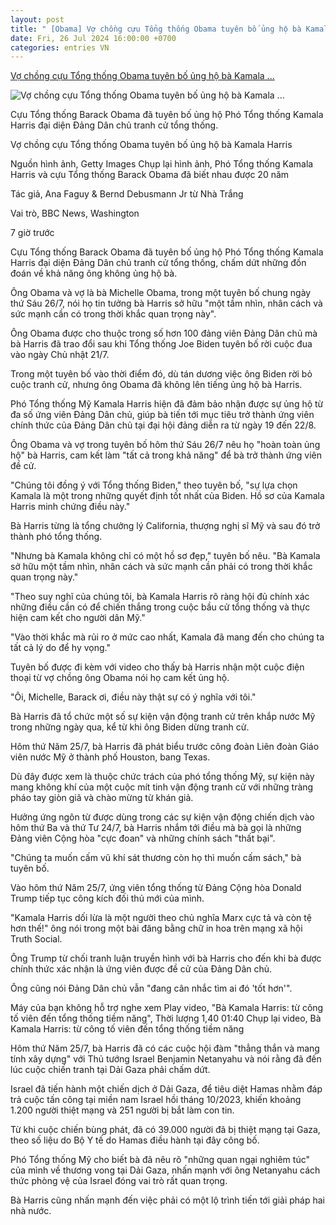 ```yaml
---
layout: post
title: " [Obama] Vợ chồng cựu Tổng thống Obama tuyên bố ủng hộ bà Kamala ..."
date: Fri, 26 Jul 2024 16:00:00 +0700
categories: entries VN
---
```

[Vợ chồng cựu Tổng thống Obama tuyên bố ủng hộ bà Kamala ...](https://www.bbc.com/vietnamese/articles/crg4720n3eqo)

![Vợ chồng cựu Tổng thống Obama tuyên bố ủng hộ bà Kamala ...](https://ichef.bbci.co.uk/news/1024/branded_vietnamese/bb52/live/01b0d4c0-4aa5-11ef-b075-9f5be32a5343.jpg)

Cựu Tổng thống Barack Obama đã tuyên bố ủng hộ Phó Tổng thống Kamala Harris đại diện Đảng Dân chủ tranh cử tổng thống.

Vợ chồng cựu Tổng thống Obama tuyên bố ủng hộ bà Kamala Harris

Nguồn hình ảnh, Getty Images Chụp lại hình ảnh, Phó Tổng thống Kamala Harris và cựu Tổng thống Barack Obama đã biết nhau được 20 năm

Tác giả, Ana Faguy & Bernd Debusmann Jr từ Nhà Trắng

Vai trò, BBC News, Washington

7 giờ trước

Cựu Tổng thống Barack Obama đã tuyên bố ủng hộ Phó Tổng thống Kamala Harris đại diện Đảng Dân chủ tranh cử tổng thống, chấm dứt những đồn đoán về khả năng ông không ủng hộ bà.

Ông Obama và vợ là bà Michelle Obama, trong một tuyên bố chung ngày thứ Sáu 26/7, nói họ tin tưởng bà Harris sở hữu "một tầm nhìn, nhân cách và sức mạnh cần có trong thời khắc quan trọng này".

Ông Obama được cho thuộc trong số hơn 100 đảng viên Đảng Dân chủ mà bà Harris đã trao đổi sau khi Tổng thống Joe Biden tuyên bố rời cuộc đua vào ngày Chủ nhật 21/7.

Trong một tuyên bố vào thời điểm đó, dù tán dương việc ông Biden rời bỏ cuộc tranh cử, nhưng ông Obama đã không lên tiếng ủng hộ bà Harris.

Phó Tổng thống Mỹ Kamala Harris hiện đã đảm bảo nhận được sự ủng hộ từ đa số ứng viên Đảng Dân chủ, giúp bà tiến tới mục tiêu trở thành ứng viên chính thức của Đảng Dân chủ tại đại hội đảng diễn ra từ ngày 19 đến 22/8.

Ông Obama và vợ trong tuyên bố hôm thứ Sáu 26/7 nêu họ "hoàn toàn ủng hộ" bà Harris, cam kết làm "tất cả trong khả năng" để bà trở thành ứng viên đề cử.

"Chúng tôi đồng ý với Tổng thống Biden," theo tuyên bố, "sự lựa chọn Kamala là một trong những quyết định tốt nhất của Biden. Hồ sơ của Kamala Harris minh chứng điều này."

Bà Harris từng là tổng chưởng lý California, thượng nghị sĩ Mỹ và sau đó trở thành phó tổng thống.

"Nhưng bà Kamala không chỉ có một hồ sơ đẹp," tuyên bố nêu. "Bà Kamala sở hữu một tầm nhìn, nhân cách và sức mạnh cần phải có trong thời khắc quan trọng này."

"Theo suy nghĩ của chúng tôi, bà Kamala Harris rõ ràng hội đủ chính xác những điều cần có để chiến thắng trong cuộc bầu cử tổng thống và thực hiện cam kết cho người dân Mỹ."

"Vào thời khắc mà rủi ro ở mức cao nhất, Kamala đã mang đến cho chúng ta tất cả lý do để hy vọng."

Tuyên bố được đi kèm với video cho thấy bà Harris nhận một cuộc điện thoại từ vợ chồng ông Obama nói họ cam kết ủng hộ.

"Ôi, Michelle, Barack ơi, điều này thật sự có ý nghĩa với tôi."

Bà Harris đã tổ chức một số sự kiện vận động tranh cử trên khắp nước Mỹ trong những ngày qua, kể từ khi ông Biden dừng tranh cử.

Hôm thứ Năm 25/7, bà Harris đã phát biểu trước công đoàn Liên đoàn Giáo viên nước Mỹ ở thành phố Houston, bang Texas.

Dù đây được xem là thuộc chức trách của phó tổng thống Mỹ, sự kiện này mang không khí của một cuộc mít tinh vận động tranh cử với những tràng pháo tay giòn giã và chào mừng từ khán giả.

Hưởng ứng ngôn từ được dùng trong các sự kiện vận động chiến dịch vào hôm thứ Ba và thứ Tư 24/7, bà Harris nhắm tới điều mà bà gọi là những Đảng viên Cộng hòa "cực đoan" và những chính sách "thất bại".

"Chúng ta muốn cấm vũ khí sát thương còn họ thì muốn cấm sách," bà tuyên bố.

Vào hôm thứ Năm 25/7, ứng viên tổng thống từ Đảng Cộng hòa Donald Trump tiếp tục công kích đối thủ mới của mình.

"Kamala Harris dối lừa là một người theo chủ nghĩa Marx cực tả và còn tệ hơn thế!" ông nói trong một bài đăng bằng chữ in hoa trên mạng xã hội Truth Social.

Ông Trump từ chối tranh luận truyền hình với bà Harris cho đến khi bà được chính thức xác nhận là ứng viên được đề cử của Đảng Dân chủ.

Ông cũng nói Đảng Dân chủ vẫn "đang cân nhắc tìm ai đó 'tốt hơn'".

Máy của bạn không hỗ trợ nghe xem Play video, "Bà Kamala Harris: từ công tố viên đến tổng thống tiềm năng", Thời lượng 1,40 01:40 Chụp lại video, Bà Kamala Harris: từ công tố viên đến tổng thống tiềm năng

Hôm thứ Năm 25/7, bà Harris đã có các cuộc hội đàm "thẳng thắn và mang tính xây dựng" với Thủ tướng Israel Benjamin Netanyahu và nói rằng đã đến lúc cuộc chiến tranh tại Dải Gaza phải chấm dứt.

Israel đã tiến hành một chiến dịch ở Dải Gaza, để tiêu diệt Hamas nhằm đáp trả cuộc tấn công tại miền nam Israel hồi tháng 10/2023, khiến khoảng 1.200 người thiệt mạng và 251 người bị bắt làm con tin.

Từ khi cuộc chiến bùng phát, đã có 39.000 người đã bị thiệt mạng tại Gaza, theo số liệu do Bộ Y tế do Hamas điều hành tại đây công bố.

Phó Tổng thống Mỹ cho biết bà đã nêu rõ "những quan ngại nghiêm túc" của mình về thương vong tại Dải Gaza, nhấn mạnh với ông Netanyahu cách thức phòng vệ của Israel đóng vai trò rất quan trọng.

Bà Harris cũng nhấn mạnh đến việc phải có một lộ trình tiến tới giải pháp hai nhà nước.

